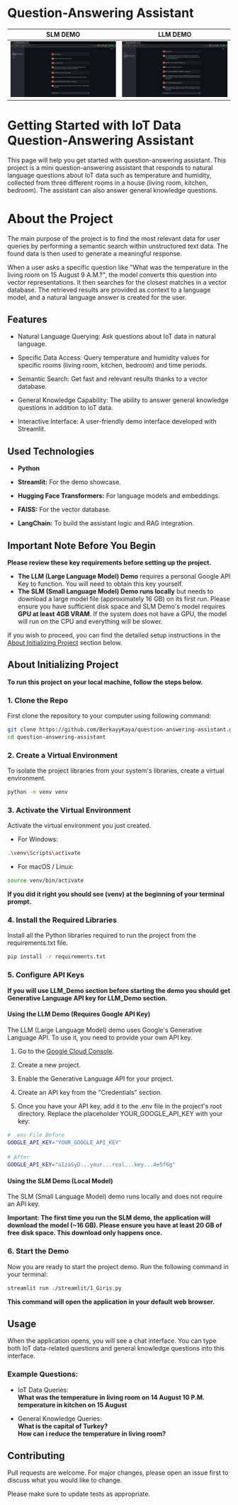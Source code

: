 # Question-Answering Assistant
| SLM DEMO | LLM DEMO |
|---------|---------|
| ![SLM DEMO](./images/slm_demo.png) | ![LLM DEMO](./images/llm_demo.png) |

# Getting Started with IoT Data Question-Answering Assistant

This page will help you get started with question-answering assistant.
This project is a mini question-answering assistant that responds to natural language questions about IoT data such as temperature and humidity, collected from three different rooms in a house (living room, kitchen, bedroom). The assistant can also answer general knowledge questions.

# About the Project
The main purpose of the project is to find the most relevant data for user queries by performing a semantic search within unstructured text data. The found data is then used to generate a meaningful response.

When a user asks a specific question like "What was the temperature in the living room on 15 August 9 A.M.?", the model converts this question into vector representations. It then searches for the closest matches in a vector database. The retrieved results are provided as context to a language model, and a natural language answer is created for the user.

## Features
- Natural Language Querying: Ask questions about IoT data in natural language.

- Specific Data Access: Query temperature and humidity values for specific rooms (living room, kitchen, bedroom) and time periods.

- Semantic Search: Get fast and relevant results thanks to a vector database.

- General Knowledge Capability: The ability to answer general knowledge questions in addition to IoT data.

- Interactive Interface: A user-friendly demo interface developed with Streamlit.

## Used Technologies
- **Python**

- **Streamlit:** For the demo showcase.

- **Hugging Face Transformers:** For language models and embeddings.

- **FAISS:** For the vector database.

- **LangChain:** To build the assistant logic and RAG integration.

## Important Note Before You Begin
**Please review these key requirements before setting up the project.**
- **The LLM (Large Language Model) Demo** requires a personal Google API Key to function. You will need to obtain this key yourself.
- **The SLM (Small Language Model) Demo runs locally** but needs to download a large model file (approximately 16 GB) on its first run. Please ensure you have sufficient disk space and SLM Demo's model requires **GPU at least 4GB VRAM**. If the system does not have a GPU, the model will run on the CPU and everything will be slower.

If you wish to proceed, you can find the detailed setup instructions in the [About Initializing Project](#about-initializing-project) section below.

## About Initializing Project
**To run this project on your local machine, follow the steps below.**

### 1. Clone the Repo
First clone the repository to your computer using following command:
```bash
git clone https://github.com/BerkayyKaya/question-answering-assistant.git
cd question-answering-assistant
```
### 2. Create a Virtual Environment 
To isolate the project libraries from your system's libraries, create a virtual environment.

```bash
python -m venv venv
```

### 3. Activate the Virtual Environment
Activate the virtual environment you just created.

- For Windows:
```bash
.\venv\Scripts\activate
```

- For macOS / Linux:
```bash
source venv/bin/activate
```
**If you did it right you should see (venv) at the beginning of your terminal prompt.**

### 4. Install the Required Libraries
Install all the Python libraries required to run the project from the requirements.txt file.

```bash
pip install -r requirements.txt
```

### 5. Configure API Keys
**If you will use LLM_Demo section before starting the demo you should get Generative Language API key for LLM_Demo section.**

#### Using the LLM Demo (Requires Google API Key)
The LLM (Large Language Model) demo uses Google's Generative Language API. To use it, you need to provide your own API key.

1. Go to the [Google Cloud Console](https://console.cloud.google.com/).

2. Create a new project.

3. Enable the Generative Language API for your project.

4. Create an API key from the "Credentials" section.

5. Once you have your API key, add it to the .env file in the project's root directory. Replace the placeholder YOUR_GOOGLE_API_KEY with your key:

```bash
# .env File Before
GOOGLE_API_KEY="YOUR_GOOGLE_API_KEY"

# After
GOOGLE_API_KEY="aIzaSyD...your...real...key...4e5f6g"
```

#### Using the SLM Demo (Local Model)
The SLM (Small Language Model) demo runs locally and does not require an API key.

**Important: The first time you run the SLM demo, the application will download the model (~16 GB). Please ensure you have at least 20 GB of free disk space. This download only happens once.**

### 6. Start the Demo
Now you are ready to start the project demo. Run the following command in your terminal:

```bash
streamlit run ./streamlit/1_Giris.py
```
**This command will open the application in your default web browser.**

## Usage

When the application opens, you will see a chat interface. You can type both IoT data-related questions and general knowledge questions into this interface.

### Example Questions:
- IoT Data Queries:\
**What was the temperature in living room on 14 August 10 P.M.**\
**temperature in kitchen on 15 August**

- General Knowledge Queries:\
**What is the capital of Turkey?**\
**How can i reduce the temperature in living room?** 

## Contributing

Pull requests are welcome. For major changes, please open an issue first
to discuss what you would like to change.

Please make sure to update tests as appropriate.
